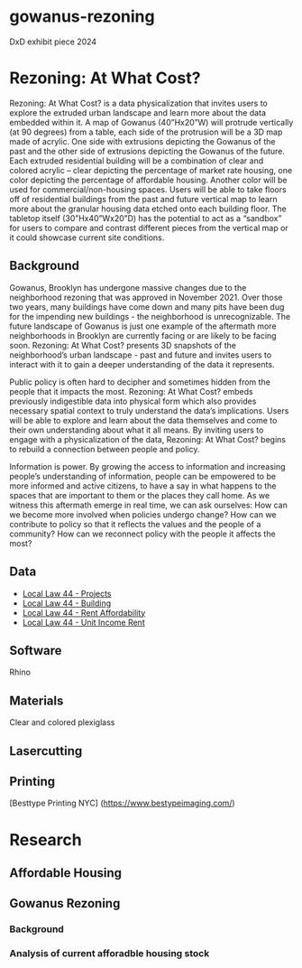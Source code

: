 # gowanus-rezoning
DxD exhibit piece 2024

# Rezoning: At What Cost?
Rezoning: At What Cost? is a data physicalization that invites users to explore the extruded urban landscape and learn more about the data embedded within it. A map of Gowanus (40”Hx20”W) will protrude vertically (at 90 degrees) from a table, each side of the protrusion will be a 3D map made of acrylic. One side with extrusions depicting the Gowanus of the past and the other side of extrusions depicting the Gowanus of the future. Each extruded residential building will be a combination of clear and colored acrylic – clear depicting the percentage of market rate housing, one color depicting the percentage of affordable housing. Another color will be used for commercial/non-housing spaces. Users will be able to take floors off of residential buildings from the past and future vertical map to learn more about the granular housing data etched onto each building floor. The tabletop itself (30”Hx40”Wx20”D) has the potential to act as a “sandbox” for users to compare and contrast different pieces from the vertical map or it could showcase current site conditions.

## Background
Gowanus, Brooklyn has undergone massive changes due to the neighborhood rezoning that was approved in November 2021. Over those two years, many buildings have come down and many pits have been dug for the impending new buildings - the neighborhood is unrecognizable. The future landscape of Gowanus is just one example of the aftermath more neighborhoods in Brooklyn are currently facing or are likely to be facing soon. Rezoning: At What Cost? presents 3D snapshots of the neighborhood’s urban landscape - past and future and invites users to interact with it to gain a deeper understanding of the data it represents.

Public policy is often hard to decipher and sometimes hidden from the people that it impacts the most. Rezoning: At What Cost? embeds previously indigestible data into physical form which also provides necessary spatial context to truly understand the data’s implications. Users will be able to explore and learn about the data themselves and come to their own understanding about what it all means. By inviting users to engage with a physicalization of the data, Rezoning: At What Cost? begins to rebuild a connection between people and policy.

Information is power. By growing the access to information and increasing people’s understanding of information, people can be empowered to be more informed and active citizens, to have a say in what happens to the spaces that are important to them or the places they call home. As we witness this aftermath emerge in real time, we can ask ourselves: How can we become more involved when policies undergo change? How can we contribute to policy so that it reflects the values and the people of a community? How can we reconnect policy with the people it affects the most?

## Data
* [Local Law 44 - Projects](https://data.cityofnewyork.us/Housing-Development/Local-Law-44-Projects/ucdy-byxd/about_data)
* [Local Law 44 - Building](https://data.cityofnewyork.us/Housing-Development/Local-Law-44-Building/hu6m-9cfi/about_data)
* [Local Law 44 - Rent Affordability](https://data.cityofnewyork.us/Housing-Development/Local-Law-44-Rent-Affordability/93d2-wh7s)
* [Local Law 44 - Unit Income Rent](https://data.cityofnewyork.us/Housing-Development/Local-Law-44-Unit-Income-Rent/9ay9-xkek/about_data)



## Software
Rhino

## Materials
Clear and colored plexiglass

## Lasercutting

## Printing
[Besttype Printing NYC] (https://www.bestypeimaging.com/)

# Research
## Affordable Housing

## Gowanus Rezoning
### Background
### Analysis of current afforadble housing stock



